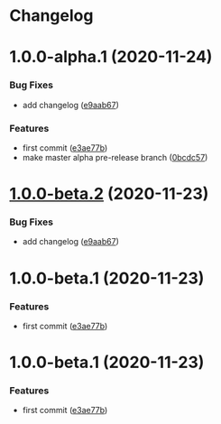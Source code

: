 # Changelog

# 1.0.0-alpha.1 (2020-11-24)


### Bug Fixes

* add changelog ([e9aab67](https://github.com/cmgreen210/test_semantic_release/commit/e9aab671e0d4a6848510f49578f882636d49c007))


### Features

* first commit ([e3ae77b](https://github.com/cmgreen210/test_semantic_release/commit/e3ae77b50e9e81bfa7c7f14824b151ff9ffd1bfe))
* make master alpha pre-release branch ([0bcdc57](https://github.com/cmgreen210/test_semantic_release/commit/0bcdc57366f50e5dd696413318dd34072150f7b6))

# [1.0.0-beta.2](https://github.com/cmgreen210/test_semantic_release/compare/v1.0.0-beta.1...v1.0.0-beta.2) (2020-11-23)


### Bug Fixes

* add changelog ([e9aab67](https://github.com/cmgreen210/test_semantic_release/commit/e9aab671e0d4a6848510f49578f882636d49c007))

# 1.0.0-beta.1 (2020-11-23)


### Features

* first commit ([e3ae77b](https://github.com/cmgreen210/test_semantic_release/commit/e3ae77b50e9e81bfa7c7f14824b151ff9ffd1bfe))

# 1.0.0-beta.1 (2020-11-23)


### Features

* first commit ([e3ae77b](https://github.com/cmgreen210/test_semantic_release/commit/e3ae77b50e9e81bfa7c7f14824b151ff9ffd1bfe))
